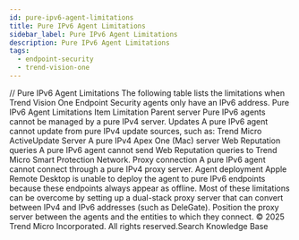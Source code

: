 ```yaml
---
id: pure-ipv6-agent-limitations
title: Pure IPv6 Agent Limitations
sidebar_label: Pure IPv6 Agent Limitations
description: Pure IPv6 Agent Limitations
tags:
  - endpoint-security
  - trend-vision-one
---
```


/*<![CDATA[*/ $('#title').html($('meta[name=map-description]').attr('content')); /*]]>*/ Pure IPv6 Agent Limitations The following table lists the limitations when Trend Vision One Endpoint Security agents only have an IPv6 address. Pure IPv6 Agent Limitations Item Limitation Parent server Pure IPv6 agents cannot be managed by a pure IPv4 server. Updates A pure IPv6 agent cannot update from pure IPv4 update sources, such as: Trend Micro ActiveUpdate Server A pure IPv4 Apex One (Mac) server Web Reputation queries A pure IPv6 agent cannot send Web Reputation queries to Trend Micro Smart Protection Network. Proxy connection A pure IPv6 agent cannot connect through a pure IPv4 proxy server. Agent deployment Apple Remote Desktop is unable to deploy the agent to pure IPv6 endpoints because these endpoints always appear as offline. Most of these limitations can be overcome by setting up a dual-stack proxy server that can convert between IPv4 and IPv6 addresses (such as DeleGate). Position the proxy server between the agents and the entities to which they connect. © 2025 Trend Micro Incorporated. All rights reserved.Search Knowledge Base